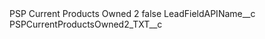 <?xml version="1.0" encoding="UTF-8"?>
<CustomMetadata xmlns="http://soap.sforce.com/2006/04/metadata" xmlns:xsi="http://www.w3.org/2001/XMLSchema-instance" xmlns:xsd="http://www.w3.org/2001/XMLSchema">
    <label>PSP Current Products Owned 2</label>
    <protected>false</protected>
    <values>
        <field>LeadFieldAPIName__c</field>
        <value xsi:type="xsd:string">PSPCurrentProductsOwned2_TXT__c</value>
    </values>
</CustomMetadata>
